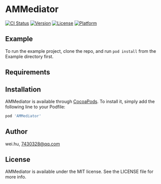 # AMMediator

[![CI Status](https://img.shields.io/travis/wei.hu/AMMediator.svg?style=flat)](https://travis-ci.org/wei.hu/AMMediator)
[![Version](https://img.shields.io/cocoapods/v/AMMediator.svg?style=flat)](https://cocoapods.org/pods/AMMediator)
[![License](https://img.shields.io/cocoapods/l/AMMediator.svg?style=flat)](https://cocoapods.org/pods/AMMediator)
[![Platform](https://img.shields.io/cocoapods/p/AMMediator.svg?style=flat)](https://cocoapods.org/pods/AMMediator)

## Example

To run the example project, clone the repo, and run `pod install` from the Example directory first.

## Requirements

## Installation

AMMediator is available through [CocoaPods](https://cocoapods.org). To install
it, simply add the following line to your Podfile:

```ruby
pod 'AMMediator'
```

## Author

wei.hu, 7430328@qq.com

## License

AMMediator is available under the MIT license. See the LICENSE file for more info.
